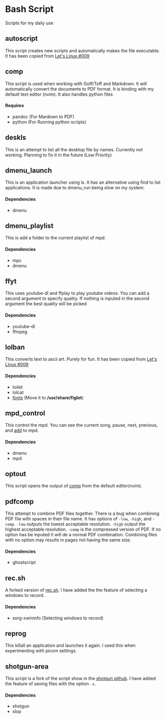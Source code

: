 # Bash Script
Scripts for my daily use

## autoscript
This script creates new scripts and automatically makes the file executable. It has been copied from [Let's Linux #009](https://www.youtube.com/watch?v=QGUmMtEnIkI)

## comp
This script is used when working with Goff/Toff and Markdown. It will automatically convert the documents to PDF format. It is binding with my default text editor (nvim). It also handles python files
#### Requires
- pandoc (For Mardown to PDF)
- python (For Running python scripts)

## deskls
This is an attempt to list all the desktop file by names. Currently not working. Planning to fix it in the future (Low Priority)

## dmenu_launch
This is an application launcher using ls. It has an alternative using find to list applications. It is made due to dmenu_run being slow on my system.
#### Dependencies
- dmenu

## dmenu_playlist
This is add a folder to the current playlist of mpd.
#### Dependencies
- mpc
- dmenu

## ffyt
This uses youtube-dl and ffplay to play youtube videos. You can add a second argument to specify quality. If nothing is inputed in the second argument the best quality will be picked
#### Dependencies
- youtube-dl
- ffmpeg

## lolban
This converts text to ascii art. Purely for fun. It has been copied from [Let's Linux #009](https://www.youtube.com/watch?v=QGUmMtEnIkI)
#### Dependencies
- toilet
- lolcat
- [fonts](https://github.com/xero/figlet-fonts) (Move it to **/usr/share/figlet**)

## mpd_control
This control the mpd. You can see the current song, pause, next, previous, and [add](#dmenu_playlist) to mpd.
#### Dependencies
- dmenu
- mpd

## optout
This script opens the output of [comp](#comp) from the default editor(nvim).

## pdfcomp
This attempt to combine PDF files together. There is a bug when combining PDF file with spaces in their file name. It has options of `-low`, `-high`, and `-comp`. `-low` outputs the lowest acceptable resolution. `-high` output the highest acceptable resolution. `-comp` is the compressed version of PDF. If no option has be inputed it will de a normal PDF combination. Combining files with no option may results in pages not having the same size.
#### Dependencies
- ghostscript

## rec.sh
A forked version of [rec.sh](https://github.com/SPDUK/screen-recorder-script/blob/master/recorder.sh). I have added the the feature of selecting a windows to record.
#### Dependencies
- xorg-xwininfo (Selecting windows to record)

## reprog
This killall an application and launches it again. I used this when experimenting with picom settings.

## shotgun-area
This script is a fork of the script show in the [shotgun github](https://github.com/neXromancers/shotgun). I have added the feature of saving files with the option `-s`.
#### Dependencies
- shotgun
- slop

